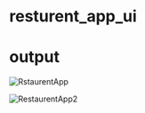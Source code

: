# resturent_app_ui

# output
![RstaurentApp](https://github.com/MaazAkbar8/Project_UIs/assets/132812960/19929fa0-7431-4c8d-8d7d-a1e91bbfafed)

![RestaurentApp2](https://github.com/MaazAkbar8/Project_UIs/assets/132812960/b8705e4e-445d-4b44-8274-75019cbb81d7)

 
